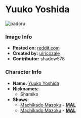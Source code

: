 # Yuuko Yoshida

![padoru](https://raw.githubusercontent.com/shadow578/Project-Padoru/master/Padoru/demon-girl-next-door-shamiko.png "Yuuko Yoshida")

### Image Info
* **Posted on:**     [reddit.com](https://www.reddit.com/r/Padoru/comments/d82a3r/shamiko_from_the_demon_girl_next_door_d/)
* **Created by:**    [u/ricozale](https://github.com/shadow578/Project-Padoru/blob/master/table-of-contents/creators/uricozale.md)
* **Contributor:**   shadow578

### Character Info
* **Name:**   [Yuuko Yoshida](https://myanimelist.net/character/170466)
* **Nicknames:**
  * Shamiko
* **Shows:**
  * [Machikado Mazoku](https://github.com/shadow578/Project-Padoru/blob/master/table-of-contents/shows/MachikadoMazoku.md) - [__MAL__](https://myanimelist.net/anime/39071/Machikado_Mazoku)
  * [Machikado Mazoku](https://github.com/shadow578/Project-Padoru/blob/master/table-of-contents/shows/MachikadoMazoku.md) - [__MAL__](https://myanimelist.net/manga/108566/Machikado_Mazoku)


